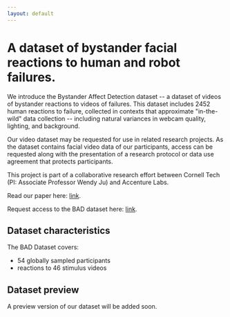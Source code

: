 ```yaml
---
layout: default
---
```

# A dataset of bystander facial reactions to human and robot failures.

We introduce the Bystander Affect Detection dataset -- a dataset of videos of bystander reactions to videos of failures. This dataset includes 2452 human reactions to failure, collected in contexts that approximate "in-the-wild" data collection -- including natural variances in webcam quality, lighting, and background.

Our video dataset may be requested for use in related research projects. As the dataset contains facial video data of our participants, access can be requested along with the presentation of a research protocol or data use agreement that protects participants.  

This project is part of a collaborative research effort between Cornell Tech (PI: Associate Professor Wendy Ju) and Accenture Labs.

Read our paper here: [link](https://arxiv.org).

Request access to the BAD dataset here: [link](https://forms.gle/2h7ZZmeh6vv9w4kb6).

## Dataset characteristics 

The BAD Dataset covers:
* 54 globally sampled participants 
* reactions to 46 stimulus videos 

## Dataset preview

A preview version of our dataset will be added soon.

